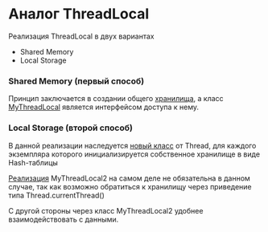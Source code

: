<h1>Аналог ThreadLocal</h1>
<p>Реализация ThreadLocal в двух вариантах</p>
<ul>
  <li>Shared Memory</li>
  <li>Local Storage</li>
</ul>
<h3>Shared Memory (первый способ)</h3>
<p>Принцип заключается в создании общего <a href="https://github.com/Alexeyyy/ThreadLocal/blob/master/src/variant_1/SharedMemory.java">хранилища</a>, а класс <a href="https://github.com/Alexeyyy/ThreadLocal/blob/master/src/variant_1/MyThreadLocal.java">MyThreadLocal</a> является интерфейсом доступа к нему.</p>
<h3>Local Storage (второй способ)</h3>
<p>В данной реализации наследуется <a href="https://github.com/Alexeyyy/ThreadLocal/blob/master/src/variant_2/MyThread.java">новый класс</a> от Thread, для каждого экземпляра которого инициализируется собственное хранилище в виде Hash-таблицы</p>
<p><a href="https://github.com/Alexeyyy/ThreadLocal/blob/master/src/variant_2/MyThreadLocal2.java">Реализация</a> MyThreadLocal2 на самом деле не обязательна в данном случае, так как возможно обратиться к хранилищу через приведение типа Thread.currentThread()</p>
<p>С другой стороны через класс MyThreadLocal2 удобнее взаимодействовать с данными.</p>
